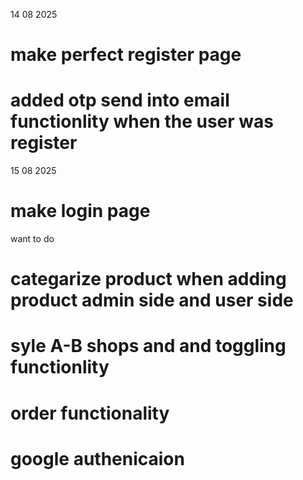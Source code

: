 

14 08 2025
# make perfect register page 
# added otp send into email functionlity when the user was register
15 08 2025
# make login page
want to do
# categarize product when adding product admin side and user side
# syle A-B shops and and toggling functionlity 
# order functionality
# google authenicaion

